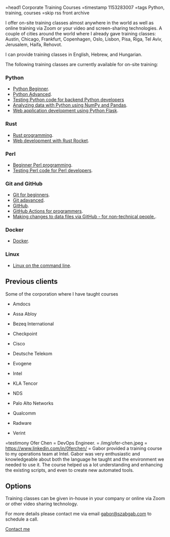 =head1 Corporate Training Courses
=timestamp 1153283007
=tags Python, training, courses
=skip rss front archive

I offer on-site training classes almost anywhere in the world as well as online training via Zoom or your video and screen-sharing technologies. A couple of cities around the world where I already gave training classes: Austin, Chicago, Frankfurt, Copenhagen, Oslo, Lisbon, Pisa, Riga, Tel Aviv, Jerusalem, Haifa, Rehovot.

I can provide training classes in English, Hebrew, and Hungarian.

The following training classes are currently available for on-site training:

### Python

* [Python Beginner](/courses/python-programming).
* [Python Advanced](/courses/advanced-python).
* [Testing Python code for backend Python developers](/courses/testing-python)
* [Analyzing data with Python using NumPy and Pandas](/courses/analysing-data-with-python-using-numpy-and-pandas).
* [Web application development using Python Flask](/courses/flask).

<!-- * Python for non-technical people -->

### Rust

* [Rust programming](/courses/rust).
* [Web development with Rust Rocket](/courses/rust-rocket).

### Perl

* [Beginner Perl programming](/courses/perl).
* [Testing Perl code for Perl developers](/courses/testing-perl).

### Git and GitHub

* [Git for beginners](/courses/git).
* [Git adavanced](/courses/advanced-git).
* [GitHub](/courses/github).
* [GitHub Actions for programmers](/courses/github-actions-for-programmers).
* [Making changes to data files via GitHub - for non-technical people.](/course/github-for-non-technical-people).

### Docker

* [Docker](/courses/docker).

### Linux

* [Linux on the command line](/courses/linux-for-power-users).

## Previous clients

Some of the corporation where I have taught courses

* Amdocs

* Assa Abloy

* Bezeq International

* Checkpoint

* Cisco

* Deutsche Telekom

* Evogene

* Intel

* KLA Tencor

* NDS

* Palo Alto Networks

* Qualcomm

* Radware

* Verint

=testimony Ofer Chen = DevOps Engineer. = /img/ofer-chen.jpeg = https://www.linkedin.com/in/0ferchen/ = Gabor provided a training course to my operations team at Intel. Gabor was very enthusiastic and knowledgeable about both the language he taught and the environment we needed to use it. The course helped us a lot understanding and enhancing the existing scripts, and even to create new automated tools.

## Options


Training classes can be given in-house in your company or online via Zoom or other video sharing technology.


For more details please contact me via email [gabor@szabgab.com](mailto:gabor@szabgab.com) to schedule a call.

<a class="button is-primary" href="/contact">Contact me</a>

<!--
## Previous international training classes

* Oslo, Norway  in April 2008
* [Chicago, IL, USA  in June 2008](/test-automation-using-perl-master-class-in-chicago)
* Copenhagen, Denmark in August 2008
* [Frankfurt, Germany in March 2009](/test-automation-using-perl-training-in-frankfurt-germany)
-->
